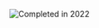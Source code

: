 ![Completed in 2022](https://github.com/jeevanbothe/Coding-Raja-Technologies-Interships/assets/162899817/2899bf92-cf17-40be-9634-95faa818147d)
